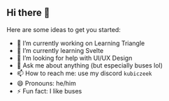 ## Hi there 👋

Here are some ideas to get you started:

- 🔭 I’m currently working on Learning Triangle
- 🌱 I’m currently learning Svelte
- 🤔 I’m looking for help with UI/UX Design
- 💬 Ask me about anything (but especially buses lol)
- 📫 How to reach me: use my discord `kubiczeek`
- 😄 Pronouns: he/him
- ⚡ Fun fact: I like buses
